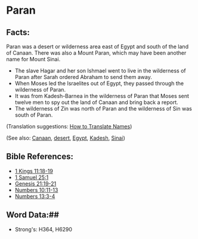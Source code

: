 # Paran #

## Facts: ##

Paran was a desert or wilderness area east of Egypt and south of the land of Canaan. There was also a Mount Paran, which may have been another name for Mount Sinai.

* The slave Hagar and her son Ishmael went to live in the wilderness of Paran after Sarah ordered Abraham to send them away.
* When Moses led the Israelites out of Egypt, they passed through the wilderness of Paran.
* It was from Kadesh-Barnea in the wilderness of Paran that Moses sent twelve men to spy out the land of Canaan and bring back a report.
* The wilderness of Zin was north of Paran and the wilderness of Sin was south of Paran.

(Translation suggestions: [How to Translate Names](rc://en/ta/man/translate/translate-names))

(See also: [Canaan](canaan.md), [desert](../other/desert.md), [Egypt](egypt.md), [Kadesh](kadesh.md), [Sinai](sinai.md))

## Bible References: ##

* [1 Kings 11:18-19](rc://en/tn/help/1ki/11/18)
* [1 Samuel 25:1](rc://en/tn/help/1sa/25/01)
* [Genesis 21:19-21](rc://en/tn/help/gen/21/19)
* [Numbers 10:11-13](rc://en/tn/help/num/10/11)
* [Numbers 13:3-4](rc://en/tn/help/num/13/03)

## Word Data:##

* Strong's: H364, H6290

